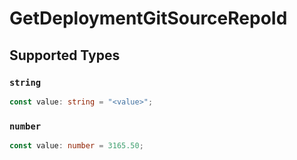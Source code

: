 # GetDeploymentGitSourceRepoId


## Supported Types

### `string`

```typescript
const value: string = "<value>";
```

### `number`

```typescript
const value: number = 3165.50;
```

